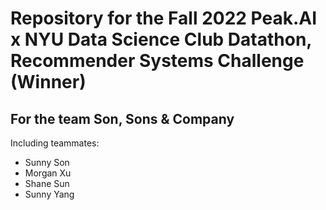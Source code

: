 # Repository for the Fall 2022 Peak.AI x NYU Data Science Club Datathon, Recommender Systems Challenge (Winner)

## For the team Son, Sons & Company

Including teammates:

- Sunny Son
- Morgan Xu
- Shane Sun
- Sunny Yang
